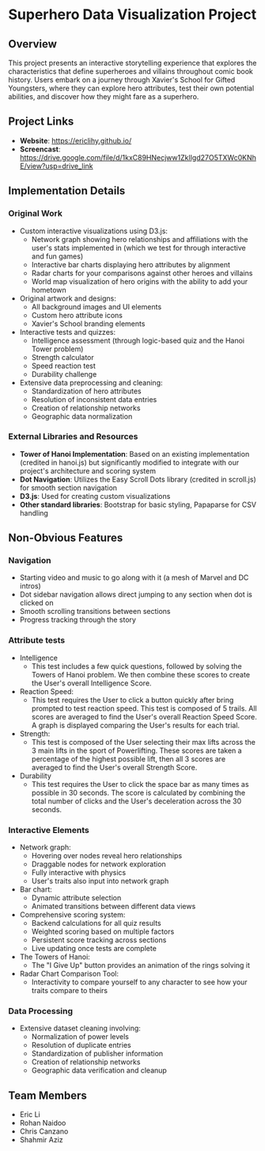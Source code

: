 # Superhero Data Visualization Project

## Overview
This project presents an interactive storytelling experience that explores the characteristics that define superheroes and villains throughout comic book history. Users embark on a journey through Xavier's School for Gifted Youngsters, where they can explore hero attributes, test their own potential abilities, and discover how they might fare as a superhero.

## Project Links
- **Website**: https://ericlihy.github.io/
- **Screencast**: https://drive.google.com/file/d/1kxC89HNecjww1ZklIgd27O5TXWc0KNhE/view?usp=drive_link

## Implementation Details

### Original Work
- Custom interactive visualizations using D3.js:
    - Network graph showing hero relationships and affiliations with the user's stats implemented in (which we test for through interactive and fun games)
    - Interactive bar charts displaying hero attributes by alignment
    - Radar charts for your comparisons against other heroes and villains
    - World map visualization of hero origins with the ability to add your hometown
- Original artwork and designs:
    - All background images and UI elements
    - Custom hero attribute icons
    - Xavier's School branding elements
- Interactive tests and quizzes:
    - Intelligence assessment (through logic-based quiz and the Hanoi Tower problem)
    - Strength calculator
    - Speed reaction test
    - Durability challenge 
- Extensive data preprocessing and cleaning:
    - Standardization of hero attributes
    - Resolution of inconsistent data entries
    - Creation of relationship networks
    - Geographic data normalization

### External Libraries and Resources
- **Tower of Hanoi Implementation**: Based on an existing implementation (credited in hanoi.js) but significantly modified to integrate with our project's architecture and scoring system
- **Dot Navigation**: Utilizes the Easy Scroll Dots library (credited in scroll.js) for smooth section navigation
- **D3.js**: Used for creating custom visualizations
- **Other standard libraries**: Bootstrap for basic styling, Papaparse for CSV handling

## Non-Obvious Features

### Navigation
- Starting video and music to go along with it (a mesh of Marvel and DC intros)
- Dot sidebar navigation allows direct jumping to any section when dot is clicked on
- Smooth scrolling transitions between sections
- Progress tracking through the story

### Attribute tests
- Intelligence
  - This test includes a few quick questions, followed by solving the Towers of Hanoi problem. We then combine these scores to create the User's overall Intelligence Score.
- Reaction Speed: 
  - This test requires the User to click a button quickly after bring prompted to test reaction speed. This test is composed of 5 trails. All scores are averaged to find the User's overall Reaction Speed Score. A graph is displayed comparing the User's results for each trial.
- Strength:
  - This test is composed of the User selecting their max lifts across the 3 main lifts in the sport of Powerlifting. These scores are taken a percentage of the highest possible lift, then all 3 scores are averaged to find the User's overall Strength Score. 
- Durability 
  - This test requires the User to click the space bar as many times as possible in 30 seconds. The score is calculated by combining the total number of clicks and the User's deceleration across the 30 seconds. 

### Interactive Elements
- Network graph:
    - Hovering over nodes reveal hero relationships
    - Draggable nodes for network exploration
    - Fully interactive with physics
    - User's traits also input into network graph
- Bar chart:
    - Dynamic attribute selection
    - Animated transitions between different data views
- Comprehensive scoring system:
    - Backend calculations for all quiz results
    - Weighted scoring based on multiple factors
    - Persistent score tracking across sections
    - Live updating once tests are complete
- The Towers of Hanoi:
  - The "I Give Up" button provides an animation of the rings solving it
- Radar Chart Comparison Tool:
  - Interactivity to compare yourself to any character to see how your traits compare to theirs

### Data Processing
- Extensive dataset cleaning involving:
    - Normalization of power levels
    - Resolution of duplicate entries
    - Standardization of publisher information
    - Creation of relationship networks
    - Geographic data verification and cleanup


## Team Members
- Eric Li
- Rohan Naidoo
- Chris Canzano
- Shahmir Aziz
